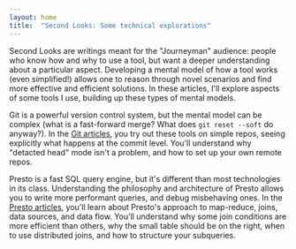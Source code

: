 ```yaml
---
layout: home
title:  "Second Looks: Some technical explorations"
---
```


Second Looks are writings meant for the "Journeyman" audience: people who know
how and why to use a tool, but want a deeper understanding about a particular
aspect.  Developing a mental model of how a tool works (even simplified!) allows
one to reason through novel scenarios and find more effective and efficient
solutions. In these articles, I'll explore aspects of some tools I use, building
up these types of mental models.

Git is a powerful version control system, but the mental model can be complex
(what is a fast-forward merge?  What does `git reset --soft` do anyway?).  In
the [Git articles](/git), you try out these tools on simple repos, seeing
explicitly what happens at the commit level.  You'll understand why "detacted
head" mode isn't a problem, and how to set up your own remote repos.

Presto is a fast SQL query engine, but it's different than most technologies in
its class.  Understanding the philosophy and architecture of Presto allows you
to write more performant queries, and debug misbehaving ones.  In the
[Presto articles](/presto), you'll learn about Presto's approach to map-reduce,
joins, data sources, and data flow.  You'll understand why some join conditions
are more efficient than others, why the small table should be on the right,
when to use distributed joins, and how to structure your subqueries.
